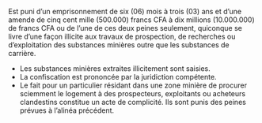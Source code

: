 Est puni d’un emprisonnement de six (06) mois à trois (03) ans et d’une amende de cinq cent mille (500.000) francs CFA à dix millions (10.000.000) de francs CFA ou de l’une de ces deux peines seulement, quiconque se livre d’une façon illicite aux travaux de prospection, de recherches ou d’exploitation des substances minières outre que les substances de carrière.
- Les substances minières extraites illicitement sont saisies.
- La confiscation est prononcée par la juridiction compétente.
- Le fait pour un particulier résidant dans une zone minière de procurer sciemment le logement à des prospecteurs, exploitants ou acheteurs clandestins constitue un acte de complicité. Ils sont punis des peines prévues à l’alinéa précédent.